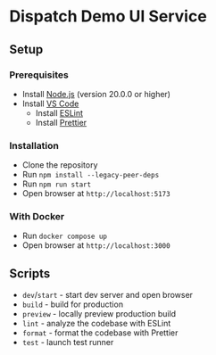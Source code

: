 # Dispatch Demo UI Service

## Setup

### Prerequisites

- Install [Node.js](https://nodejs.org/) (version 20.0.0 or higher)
- Install [VS Code](https://code.visualstudio.com/)
  - Install [ESLint](https://github.com/Microsoft/vscode-eslint)
  - Install [Prettier](https://github.com/prettier/prettier-vscode)

### Installation

- Clone the repository
- Run `npm install --legacy-peer-deps`
- Run `npm run start`
- Open browser at `http://localhost:5173`

### With Docker

- Run `docker compose up`
- Open browser at `http://localhost:3000`

## Scripts

- `dev`/`start` - start dev server and open browser
- `build` - build for production
- `preview` - locally preview production build
- `lint` - analyze the codebase with ESLint
- `format` - format the codebase with Prettier
- `test` - launch test runner
